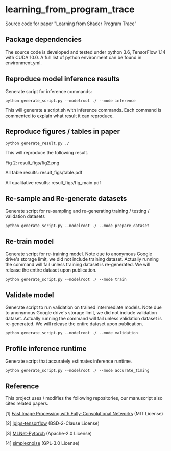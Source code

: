 # learning_from_program_trace
Source code for paper "Learning from Shader Program Trace"

## Package dependencies

The source code is developed and tested under python 3.6, TensorFlow 1.14 with CUDA 10.0. A full list of python environment can be found in environment.yml.

## Reproduce model inference results

Generate script for inference commands:

    python generate_script.py --modelroot ./ --mode inference

This will generate a script.sh with inference commands. Each command is commented to explain what result it can reproduce.

## Reproduce figures / tables in paper

    python generate_result.py ./
    
This will reproduce the following result.

Fig 2: result_figs/fig2.png

All table results: result_figs/table.pdf

All qualitative results: result_figs/fig_main.pdf

## Re-sample and Re-generate datasets

Generate script for re-sampling and re-generating training / testing / validation datasets

    python generate_script.py --modelroot ./ --mode prepare_dataset

## Re-train model

Generate script for re-training model. Note due to anonymous Google drive's storage limit, we did not include training dataset. Actually running the command will fail unless training dataset is re-generated. We will release the entire dataset upon publication.

    python generate_script.py --modelroot ./ --mode train
    
## Validate model

Generate script to run validation on trained intermediate models. Note due to anonymous Google drive's storage limit, we did not include validation dataset. Actually running the command will fail unless validation dataset is re-generated. We will release the entire dataset upon publication.

    python generate_script.py --modelroot ./ --mode validation
    
## Profile inference runtime

Generate script that accurately estimates inference runtime.

    python generate_script.py --modelroot ./ --mode accurate_timing

## Reference

This project uses / modifies the following repositories, our manuscript also cites related papers.

[1] [Fast Image Processing with Fully-Convolutional Networks](https://github.com/CQFIO/FastImageProcessing) (MIT License)

[2] [lpips-tensorflow](https://github.com/alexlee-gk/lpips-tensorflow) (BSD-2-Clause License)

[3] [MLNet-Pytorch](https://github.com/immortal3/MLNet-Pytorch) (Apache-2.0 License)

[4] [simplexnoise](https://github.com/pinae/simplexnoise) (GPL-3.0 License)